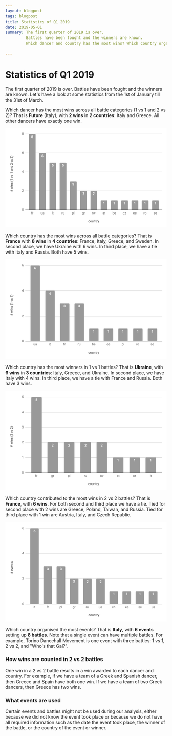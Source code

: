 ```yaml
---
layout: blogpost
tags: blogpost
title: Statistics of Q1 2019
date: 2019-05-01
summary: The first quarter of 2019 is over.
         Battles have been fought and the winners are known.
         Which dancer and country has the most wins? Which country organised the most events? 

---
```


# Statistics of Q1 2019

The first quarter of 2019 is over.
Battles have been fought and the winners are known.
Let's have a look at some statistics from the 1st of January till the 31st of March.

Which dancer has the most wins across all battle categories (1 vs 1 and 2 vs 2)?
That is **Future** (Italy), 
with **2 wins** in **2 countries**: Italy and Greece.
All other dancers have exactly one win.

![winners all per country](/img/blog/2019-q1/winners-all-per-country.png)

Which country has the most wins across all battle categories?
That is **France** with **8 wins** in **4 countries**:
France, Italy, Greece, and Sweden.
In second place,
we have Ukraine with 6 wins.
In third place,
we have a tie with Italy and Russia.
Both have 5 wins.

![winners 1 vs 1 per country](/img/blog/2019-q1/winners-1vs1-per-country.png)

Which country has the most winners in 1 vs 1 battles?
That is **Ukraine**, with **6 wins** in **3 countries**:
Italy, Greece, and Ukraine.
In second place,
we have Italy with 4 wins.
In third place,
we have a tie with France and Russia.
Both have 3 wins.

![winners 2 vs 2 per country](/img/blog/2019-q1/winners-2vs2-per-country.png)

Which country contributed to the most wins in 2 vs 2 battles?
That is **France**, with **6 wins**.
For both second and third place we have a tie.
Tied for second place with 2 wins are 
Greece, Poland, Taiwan, and Russia.
Tied for third place with 1 win are 
Austria, Italy, and Czech Republic.

![event per country](/img/blog/2019-q1/events-per-country.png)

Which country organised the most events?
That is **Italy**, with **6 events** setting up **8 battles**.
Note that a single event can have multiple battles.
For example, Torino Dancehall Movement is one event with three battles: 
1 vs 1, 2 vs 2, and "Who's that Gal?".

### How wins are counted in 2 vs 2 battles
One win in a 2 vs 2 battle results in a win awarded to each dancer and country.
For example, if we have a team of a Greek and Spanish dancer,
then Greece and Spain have both one win.
If we have a team of two Greek dancers,
then Greece has two wins.

### What events are used
Certain events and battles might not be used during our analysis,
either because we did not know the event took place or
because we do not have all required information
such as the date the event took place, 
the winner of the battle, or
the country of the event or winner.